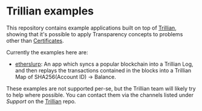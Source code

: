 # Trillian examples

This repository contains example applications built on top of
[Trillian](github.com/google/trillian), showing that it's possible to apply
Transparency concepts to problems other than
[Certificates](github.com/google/certificate-transparency-go).

Currently the examples here are:
 * [etherslurp](etherslurp): An app which syncs a popular blockchain into a
   Trillian Log, and then replays the transactions contained in the blocks
   into a Trillian Map of SHA256(Account ID) -> Balance.

These examples are not supported per-se, but the Trillian team will likely try
to help where possible.  You can contact them via the channels listed under
*Support* on the [Trillian](github.com/google/trillian) repo.
